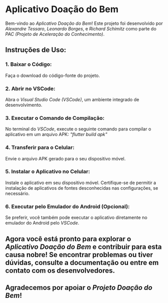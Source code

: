 # Aplicativo Doação do Bem

Bem-vindo ao *Aplicativo Doação do Bem*! Este projeto foi desenvolvido por *Alexandre Tessaro*, *Leonardo Borges*, e *Richard Schimitz* como parte do *PAC (Projeto de Aceleração do Conhecimento)*.

## Instruções de Uso:

### 1. Baixar o Código:
   Faça o download do código-fonte do projeto.

### 2. Abrir no VSCode:
   Abra o *Visual Studio Code (VSCode)*, um ambiente integrado de desenvolvimento.

### 3. Executar o Comando de Compilação:
   No terminal do *VSCode*, execute o seguinte comando para compilar o aplicativo em um arquivo APK:
   *"flutter build apk"*

### 4. Transferir para o Celular:
   Envie o arquivo APK gerado para o seu dispositivo móvel.

### 5. Instalar o Aplicativo no Celular:
   Instale o aplicativo em seu dispositivo móvel. Certifique-se de permitir a instalação de aplicativos de fontes desconhecidas nas configurações, se necessário.

### 6. Executar pelo Emulador do Android (Opcional):
   Se preferir, você também pode executar o aplicativo diretamente no emulador do Android pelo *VSCode*.

##  Agora você está pronto para explorar o *Aplicativo Doação do Bem* e contribuir para esta causa nobre! Se encontrar problemas ou tiver dúvidas, consulte a documentação ou entre em contato com os desenvolvedores.

## Agradecemos por apoiar o *Projeto Doação do Bem*!
